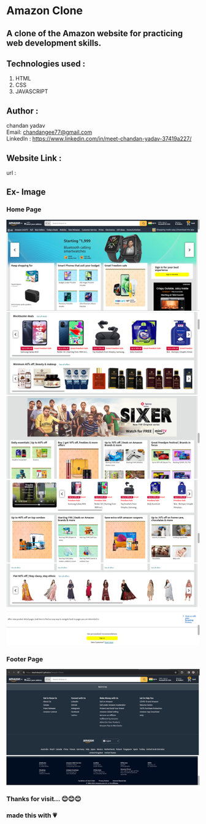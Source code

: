 # Amazon Clone

## A clone of the Amazon website for practicing web development skills.

## Technologies used :
   1. HTML
   2. CSS
   3. JAVASCRIPT

## Author :
   chandan yadav
   <br>
   Email: chandangee77@gmail.com
   <br>
   LinkedIn : https://www.linkedin.com/in/meet-chandan-yadav-37419a227/

## Website Link :
   url : 

## Ex- Image
### Home Page
![Screenshot 2023-12-19 222803](https://github.com/MeetFluorine/amazon-clone/blob/main/assest/screenshot1.png)
![Screenshot 2023-12-19 220750](https://github.com/MeetFluorine/amazon-clone/blob/main/assest/screenshot2.png)
![Screenshot 2023-12-19 220838](https://github.com/MeetFluorine/amazon-clone/blob/main/assest/screenshot3.png)
![Screenshot 2023-12-19 220936](https://github.com/MeetFluorine/amazon-clone/blob/main/assest/screenshot4.png)
![Screenshot 2023-12-19 221028](https://github.com/MeetFluorine/amazon-clone/blob/main/assest/screenshot5.png)

### Footer Page
![Screenshot 2023-12-19 221108](https://github.com/MeetFluorine/amazon-clone/blob/main/assest/screenshot6.png)
![Screenshot 2023-12-19 221136](https://github.com/MeetFluorine/amazon-clone/blob/main/assest/screenshot7.png)


### Thanks for visit... 😊😊😊

### made this with 💗
